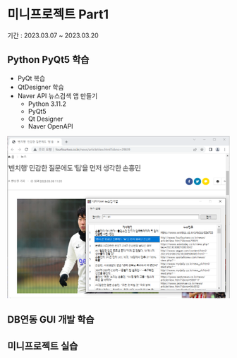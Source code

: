# 미니프로젝트 Part1
기간 : 2023.03.07 ~ 2023.03.20

## Python PyQt5 학습
- PyQt 복습
- QtDesigner 학습
- Naver API 뉴스검색 앱 만들기
  - Python 3.11.2
  - PyQt5
  - Qt Designer
  - Naver OpenAPI

<img src="https://raw.githubusercontent.com/kooweajeeI/miniprojects/main/Images/naver_news.PNG" width="800"/>

## DB연동 GUI 개발 학습

## 미니프로젝트 실습
